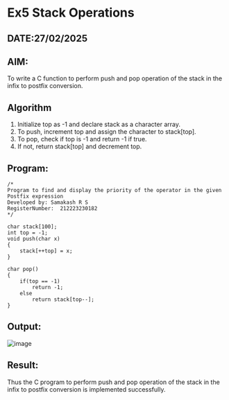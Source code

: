 # Ex5 Stack Operations
## DATE:27/02/2025
## AIM:
To write a C function to perform push and pop operation of the stack in the infix to postfix conversion.

## Algorithm
1. Initialize top as -1 and declare stack as a character array. 
2. To push, increment top and assign the character to stack[top]. 
3. To pop, check if top is -1 and return -1 if true. 
4. If not, return stack[top] and decrement top.  

## Program:
```
/*
Program to find and display the priority of the operator in the given Postfix expression
Developed by: Samakash R S
RegisterNumber:  212223230182
*/
 
char stack[100]; 
int top = -1; 
void push(char x) 
{ 
    stack[++top] = x; 
} 
 
char pop() 
{ 
    if(top == -1) 
        return -1; 
    else 
        return stack[top--]; 
}
```

## Output:
![image](https://github.com/user-attachments/assets/49cba1a6-9421-47cd-a84e-3118bf29135c)



## Result:
Thus the C program to perform push and pop operation of the stack in the infix to postfix conversion is implemented successfully.
